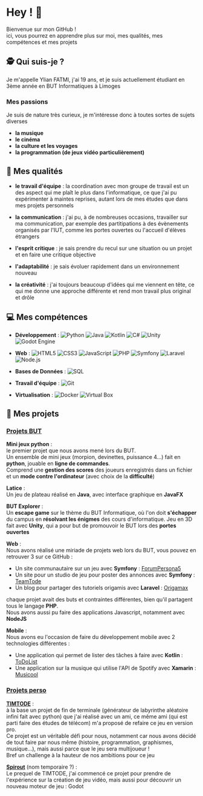 # Hey ! 👋

Bienvenue sur mon GitHub !  
ici, vous pourrez en apprendre plus sur moi, mes qualités, mes compétences et mes projets

## 🕵 Qui suis-je ?

Je m'appelle Ylian FATMI, j'ai 19 ans, et je suis actuellement étudiant en 3ème année en BUT Informatiques à Limoges

### Mes passions
Je suis de nature très curieux, je m'intéresse donc à toutes sortes de sujets diverses  
- **la musique**  
- **le cinéma**
- **la culture et les voyages**
- **la programmation (de jeux vidéo particulièrement)**



## 💪 Mes qualités

- **le travail d'équipe** : la coordination avec mon groupe de travail est un des aspect qui me plaît le plus dans l'informatique, ce que j'ai pu expérimenter à maintes reprises, autant lors de mes études que dans mes projets personnels

- **la communication** : j'ai pu, à de nombreuses occasions, travailler sur ma communication, par exemple des partitipations à des évènements organisés par l'IUT, comme les portes ouvertes ou l'accueil d'élèves étrangers

- **l'esprit critique** : je sais prendre du recul sur une situation ou un projet et en faire une critique objective

- **l'adaptabilité** : je sais évoluer rapidement dans un environnement nouveau 

- **la créativité** : j'ai toujours beaucoup d'idées qui me viennent en tête, ce qui me donne une approche différente et rend mon travail plus original et drôle

## 💻 Mes compétences

- **Développement** : 
![Python](https://img.shields.io/badge/Python-3776AB?style=flat&logo=python&logoColor=white)
![Java](https://img.shields.io/badge/java-%23ED8B00.svg?style=flat&logo=openjdk&logoColor=white)
![Kotlin](https://img.shields.io/badge/kotlin-%237F52FF.svg?style=flat&logo=kotlin&logoColor=white)
![C#](https://img.shields.io/badge/c%23-%23239120.svg?style=flat&logo=c-sharp&logoColor=white)
![Unity](https://img.shields.io/badge/unity-%23000000.svg?style=flat&logo=unity&logoColor=white)
![Godot Engine](https://img.shields.io/badge/GODOT-%23FFFFFF.svg?style=flat&logo=godot-engine)

- **Web** : 
![HTML5](https://img.shields.io/badge/HTML5-E34F26?style=flat&logo=html5&logoColor=white) 
![CSS3](https://img.shields.io/badge/CSS3-1572B6?style=flat&logo=css3&logoColor=white) 
![JavaScript](https://img.shields.io/badge/JavaScript-F7DF1E?style=flat&logo=javascript&logoColor=black) 
![PHP](https://img.shields.io/badge/PHP-777BB4?style=flat&logo=php&logoColor=white) 
![Symfony](https://img.shields.io/badge/Symfony-000000?style=flat&logo=symfony&logoColor=white) 
![Laravel](https://img.shields.io/badge/Laravel-FF2D20?style=flat&logo=laravel&logoColor=white) 
![Node.js](https://img.shields.io/badge/Node.js-339933?style=flat&logo=node.js&logoColor=white)

- **Bases de Données** : 
![SQL](https://img.shields.io/badge/SQL-4479A1?style=flat&logo=postgresql&logoColor=white)

- **Travail d'équipe** : 
![Git](https://img.shields.io/badge/Git-F05032?style=flat&logo=git&logoColor=white)

- **Virtualisation** : 
![Docker](https://img.shields.io/badge/Docker-2496ED?style=flat&logo=docker&logoColor=white)
![Virtual Box](https://img.shields.io/badge/VirtualBox-183A61?style=flat&logo=virtualbox&logoColor=white)

## 🚀 Mes projets
### <ins>Projets BUT</ins>



**Mini jeux python** :  
le premier projet que nous avons mené lors du BUT.  
Un ensemble de mini jeux (morpion, devinettes, puissance 4...) fait en **python**, jouable en **ligne de commandes**.  
Comprend une **gestion des scores** des joueurs enregistrés dans un fichier et un **mode contre l'ordinateur** (avec choix de la **difficulté**)

**Latice** :  
Un jeu de plateau réalisé en **Java**, avec interface graphique en **JavaFX**  


**BUT Explorer** :  
Un **escape game** sur le thème du BUT Informatique, où l'on doit **s'échapper** du campus en **résolvant les énigmes** des cours d'informatique.
Jeu en 3D fait avec **Unity**, qui a pour but de promouvoir le BUT lors des **portes ouvertes**

**Web** :  
Nous avons réalisé une miriade de projets web lors du BUT, vous pouvez en retrouver 3 sur ce GitHub :  
- Un site communautaire sur un jeu avec **Symfony** : [ForumPersona5](https://github.com/YlianF/ForumPersona5)  
- Un site pour un studio de jeu pour poster des annonces avec **Symfony** : [TeamTode](https://github.com/YlianF/TeamTode)  
- Un blog pour partager des tutoriels origamis avec **Laravel** : [Origamax](https://github.com/YlianF/Origamax)

chaque projet avait des buts et contraintes différentes, bien qu'il partagent tous le langage **PHP**.  
Nous avons aussi pu faire des applications Javascript, notamment avec **NodeJS**

**Mobile** :   
Nous avons eu l'occasion de faire du développement mobile avec 2 technologies différentes :
- Une application qui permet de lister des tâches à faire avec **Kotlin** : [ToDoList](https://github.com/YlianF/ToDoList)
- Une application sur la musique qui utilise l'API de Spotify avec **Xamarin** : [Musicool](https://github.com/YlianF/Musicool)

### <ins>Projets perso</ins>

**[TIMTODE](https://github.com/YlianF/TIMTODE)** :  
à la base un projet de fin de terminale (générateur de labyrinthe aléatoire infini fait avec python) que j'ai réalisé avec un ami, ce même ami (qui est parti faire des études de télécom) m'a proposé de refaire ce jeu en version pro.  
Ce projet est un véritable défi pour nous, notamment car nous avons décidé de tout faire par nous même (histoire, programmation, graphismes, musique...), mais aussi parce que le jeu sera multijoueur !  
Bref un challenge à la hauteur de nos ambitions pour ce jeu

**[Spirout](https://github.com/YlianF/Spirout)** (nom temporaire ?) :  
Le prequel de TIMTODE, j'ai commencé ce projet pour prendre de l'expérience sur la création de jeu vidéo, mais aussi pour découvrir un nouveau moteur de jeu : Godot  
